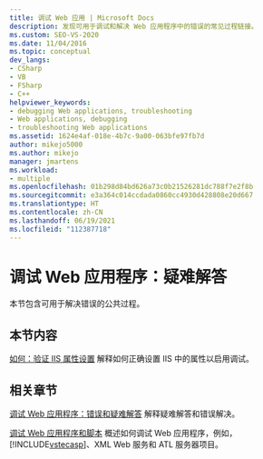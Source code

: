 ```yaml
---
title: 调试 Web 应用 | Microsoft Docs
description: 发现可用于调试和解决 Web 应用程序中的错误的常见过程链接。
ms.custom: SEO-VS-2020
ms.date: 11/04/2016
ms.topic: conceptual
dev_langs:
- CSharp
- VB
- FSharp
- C++
helpviewer_keywords:
- debugging Web applications, troubleshooting
- Web applications, debugging
- troubleshooting Web applications
ms.assetid: 1624e4af-018e-4b7c-9a00-063bfe97fb7d
author: mikejo5000
ms.author: mikejo
manager: jmartens
ms.workload:
- multiple
ms.openlocfilehash: 01b298d84bd626a73c0b21526281dc788f7e2f8b
ms.sourcegitcommit: e3a364c014ccdada0860cc4930d428808e20d667
ms.translationtype: HT
ms.contentlocale: zh-CN
ms.lasthandoff: 06/19/2021
ms.locfileid: "112387718"
---
```

# <a name="debugging-web-applications-troubleshooting"></a>调试 Web 应用程序：疑难解答
本节包含可用于解决错误的公共过程。

## <a name="in-this-section"></a>本节内容
 [如何：验证 IIS 属性设置](../debugger/how-to-verify-iis-property-settings.md) 解释如何正确设置 IIS 中的属性以启用调试。

## <a name="related-sections"></a>相关章节
 [调试 Web 应用程序：错误和疑难解答](../debugger/debugging-web-applications-errors-and-troubleshooting.md) 解释疑难解答和错误解决。

 [调试 Web 应用程序和脚本](how-to-enable-debugging-for-aspnet-applications.md) 概述如何调试 Web 应用程序，例如，[!INCLUDE[vstecasp](../code-quality/includes/vstecasp_md.md)]、XML Web 服务和 ATL 服务器项目。